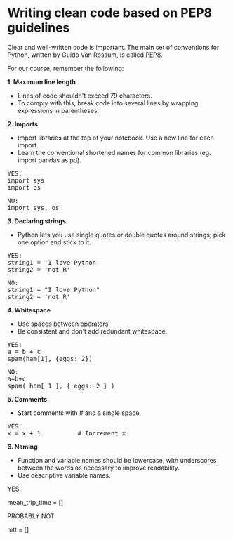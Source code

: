 # Writing clean code based on PEP8 guidelines

Clear and well-written code is important. The main set of conventions for Python, written by Guido Van Rossum, is called [PEP8](https://www.python.org/dev/peps/pep-0008/#prescriptive-naming-conventions).

For our course, remember the following:

__1. Maximum line length__
* Lines of code shouldn't exceed 79 characters.
* To comply with this, break code into several lines by wrapping expressions in parentheses.

__2. Imports__
* Import libraries at the top of your notebook. Use a new line for each import.
* Learn the conventional shortened names for common libraries (eg. import pandas as pd).

<pre>
YES:
import sys
import os
</pre>

<pre>
NO: 
import sys, os
</pre>

__3. Declaring strings__
* Python lets you use single quotes or double quotes around strings; pick one option and stick to it.

<pre>
YES:
string1 = 'I love Python'
string2 = 'not R'
</pre>

<pre>
NO:
string1 = "I love Python"
string2 = 'not R'
</pre>

__4. Whitespace__
* Use spaces between operators
* Be consistent and don't add redundant whitespace.

<pre>
YES:
a = b + c
spam(ham[1], {eggs: 2})
</pre>

<pre>
NO:
a=b+c
spam( ham[ 1 ], { eggs: 2 } )
</pre>

__5. Comments__
* Start comments with # and a single space.

<pre>
YES:
x = x + 1          # Increment x
</pre>

__6. Naming__
* Function and variable names should be lowercase, with underscores between the words as necessary to improve readability.
* Use descriptive variable names.

YES:

mean_trip_time = []

PROBABLY NOT:

mtt = []

